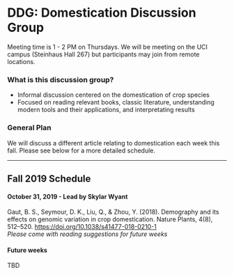 # DDG: Domestication Discussion Group
Meeting time is 1 - 2 PM on Thursdays. We will be meeting on the UCI campus (Steinhaus Hall 267) but participants may join from remote locations.

### What is this discussion group?
- Informal discussion centered on the domestication of crop species
- Focused on reading relevant books, classic literature, understanding modern tools and their applications, and interpretating results

### General Plan

We will discuss a different article relating to domestication each week this fall. Please see below for a more detailed schedule.

---

## Fall 2019 Schedule

#### October 31, 2019 - Lead by Skylar Wyant
Gaut, B. S., Seymour, D. K., Liu, Q., & Zhou, Y. (2018). Demography and its effects on genomic variation in crop domestication. Nature Plants, 4(8), 512–520. https://doi.org/10.1038/s41477-018-0210-1  
*Please come with reading suggestions for future weeks*

#### Future weeks
TBD
